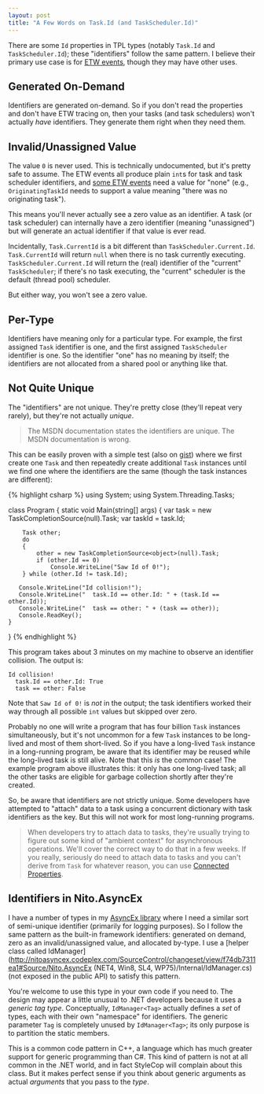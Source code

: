 ```yaml
---
layout: post
title: "A Few Words on Task.Id (and TaskScheduler.Id)"
---
```

There are some `Id` properties in TPL types (notably `Task.Id` and `TaskScheduler.Id`); these "identifiers" follow the same pattern. I believe their primary use case is for [ETW events](http://msdn.microsoft.com/en-us/library/ee517329.aspx), though they may have other uses.

## Generated On-Demand

Identifiers are generated on-demand. So if you don't read the properties and don't have ETW tracing on, then your tasks (and task schedulers) won't actually _have_ identifiers. They generate them right when they need them.

## Invalid/Unassigned Value

The value `0` is never used. This is technically undocumented, but it's pretty safe to assume. The ETW events all produce plain `int`s for task and task scheduler identifiers, and [some ETW events](http://msdn.microsoft.com/en-us/library/ee517329.aspx) need a value for "none" (e.g., `OriginatingTaskId` needs to support a value meaning "there was no originating task").

This means you'll never actually see a zero value as an identifier. A task (or task scheduler) can internally have a zero identifier (meaning "unassigned") but will generate an actual identifier if that value is ever read.

Incidentally, `Task.CurrentId` is a bit different than `TaskScheduler.Current.Id`. `Task.CurrentId` will return `null` when there is no task currently executing. `TaskScheduler.Current.Id` will return the (real) identifier of the "current" `TaskScheduler`; if there's no task executing, the "current" scheduler is the default (thread pool) scheduler.

But either way, you won't see a zero value.

## Per-Type

Identifiers have meaning only for a particular type. For example, the first assigned `Task` identifier is one, and the first assigned `TaskScheduler` identifier is one. So the identifier "one" has no meaning by itself; the identifiers are not allocated from a shared pool or anything like that.

## Not Quite Unique

The "identifiers" are not unique. They're pretty close (they'll repeat very rarely), but they're not actually _unique_.

> The MSDN documentation states the identifiers are unique. The MSDN documentation is wrong.

This can be easily proven with a simple test (also on [gist](https://gist.github.com/StephenCleary/5108676)) where we first create one `Task` and then repeatedly create additional `Task` instances until we find one where the identifiers are the same (though the task instances are different):

{% highlight csharp %}
using System;
using System.Threading.Tasks;

class Program
{
    static void Main(string[] args)
    {
        var task = new TaskCompletionSource<object>(null).Task;
        var taskId = task.Id;

        Task other;
        do
        {
            other = new TaskCompletionSource<object>(null).Task;
            if (other.Id == 0)
                Console.WriteLine("Saw Id of 0!");
        } while (other.Id != task.Id);

       Console.WriteLine("Id collision!");
       Console.WriteLine("  task.Id == other.Id: " + (task.Id == other.Id));
       Console.WriteLine("  task == other: " + (task == other));
       Console.ReadKey();
    }
}
{% endhighlight %}

This program takes about 3 minutes on my machine to observe an identifier collision. The output is:

    Id collision!
      task.Id == other.Id: True
      task == other: False

Note that `Saw Id of 0!` is _not_ in the output; the task identifiers worked their way through all possible `int` values but skipped over zero.

Probably no one will write a program that has four billion `Task` instances simultaneously, but it's not uncommon for a few `Task` instances to be long-lived and most of them short-lived. So if you have a long-lived `Task` instance in a long-running program, be aware that its identifier may be reused while the long-lived task is still alive. Note that this _is_ the common case! The example program above illustrates this: it only has one long-lived task; all the other tasks are eligible for garbage collection shortly after they're created.

So, be aware that identifiers are not strictly unique. Some developers have attempted to "attach" data to a task using a concurrent dictionary with task identifiers as the key. But this will not work for most long-running programs.

> When developers try to attach data to tasks, they're usually trying to figure out some kind of "ambient context" for asynchronous operations. We'll cover the correct way to do that in a few weeks. If you really, seriously do need to attach data to tasks and you can't derive from `Task` for whatever reason, you can use [Connected Properties](http://connectedproperties.codeplex.com/).

## Identifiers in Nito.AsyncEx

I have a number of types in my [AsyncEx library](http://nitoasyncex.codeplex.com) where I need a similar sort of semi-unique identifier (primarily for logging purposes). So I follow the same pattern as the built-in framework identifiers: generated on demand, zero as an invalid/unassigned value, and allocated by-type. I use a [helper class called IdManager](http://nitoasyncex.codeplex.com/SourceControl/changeset/view/f74db7311ea1#Source/Nito.AsyncEx (NET4, Win8, SL4, WP75)/Internal/IdManager.cs) (not exposed in the public API) to satisfy this pattern.

You're welcome to use this type in your own code if you need to. The design may appear a little unusual to .NET developers because it uses a _generic tag type_. Conceptually, `IdManager<Tag>` actually defines a _set_ of types, each with their own "namespace" for identifiers. The generic parameter `Tag` is completely unused by `IdManager<Tag>`; its only purpose is to partition the static members.

This is a common code pattern in C++, a language which has much greater support for generic programming than C#. This kind of pattern is not at all common in the .NET world, and in fact StyleCop will complain about this class. But it makes perfect sense if you think about generic arguments as actual _arguments_ that you pass to the _type_.

